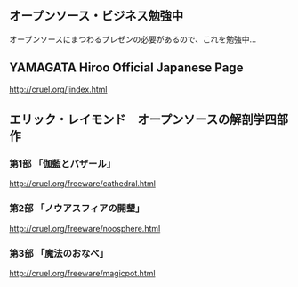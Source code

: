 ## オープンソース・ビジネス勉強中

オープンソースにまつわるプレゼンの必要があるので、これを勉強中…


## YAMAGATA Hiroo Official Japanese Page

http://cruel.org/jindex.html


## エリック・レイモンド　オープンソースの解剖学四部作


### 第1部 「伽藍とバザール」

  http://cruel.org/freeware/cathedral.html

### 第2部 「ノウアスフィアの開墾」

  http://cruel.org/freeware/noosphere.html

### 第3部 「魔法のおなべ」

  http://cruel.org/freeware/magicpot.html

